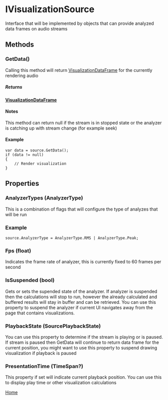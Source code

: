 # IVisualizationSource
Interface that will be implemented by objects that can provide analyzed data frames on audio streams
## Methods
### GetData()
Calling this method will return [VisualizationDataFrame](VisualizationDataFrame.md) for the currently rendering audio
##### Returns
**[VisualizationDataFrame](VisualizationDataFrame.md)**
#### Notes
This method can return null if the stream is in stopped state or the analyzer is catching up with stream change (for example seek)
#### Example
    var data = source.GetData();
	if (data != null)
	{
		// Render visualization
	}
## Properties
### AnalyzerTypes (AnalyzerType)
This is a combination of flags that will configure the type of analyzes that will be run
### Example
    source.AnalyzerType = AnalyzerType.RMS | AnalyzerType.Peak;
### Fps (float)
Indicates the frame rate of analyzer, this is currently fixed to 60 frames per second
### IsSuspended (bool)
Gets or sets the supended state of the analyzer. If analyzer is suspended then the calculations will stop to run,
however the already calculated and buffered results will stay in buffer and can be retrieved. You can use this property
to suspend the analyzer if current UI navigates away from the page that contains visualizations.
### PlaybackState (SourcePlaybackState)
You can use this property to determine if the stream is playing or is paused. If stream is paused then GetData 
will continue to return data frame for the current position, you might want to use this property to suspend drawing visualization 
if playback is paused
### PresentationTime (TimeSpan?)
This property if set will indicate current playback position. You can use this to display play time or other visualization calculations

[Home](AudioVisualizer.md)